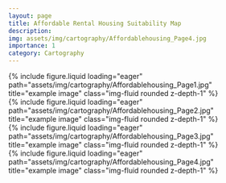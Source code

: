 ```yaml
---
layout: page
title: Affordable Rental Housing Suitability Map
description:
img: assets/img/cartography/Affordablehousing_Page4.jpg
importance: 1
category: Cartography
---
```



<div class="mt-3">
  {% include figure.liquid loading="eager" path="assets/img/cartography/Affordablehousing_Page1.jpg" title="example image" class="img-fluid rounded z-depth-1" %}
</div>
<div class="mt-3">
  {% include figure.liquid loading="eager" path="assets/img/cartography/Affordablehousing_Page2.jpg" title="example image" class="img-fluid rounded z-depth-1" %}
</div>
<div class="mt-3">
  {% include figure.liquid loading="eager" path="assets/img/cartography/Affordablehousing_Page3.jpg" title="example image" class="img-fluid rounded z-depth-1" %}
</div>
<div class="mt-3">
  {% include figure.liquid loading="eager" path="assets/img/cartography/Affordablehousing_Page4.jpg" title="example image" class="img-fluid rounded z-depth-1" %}
</div>
